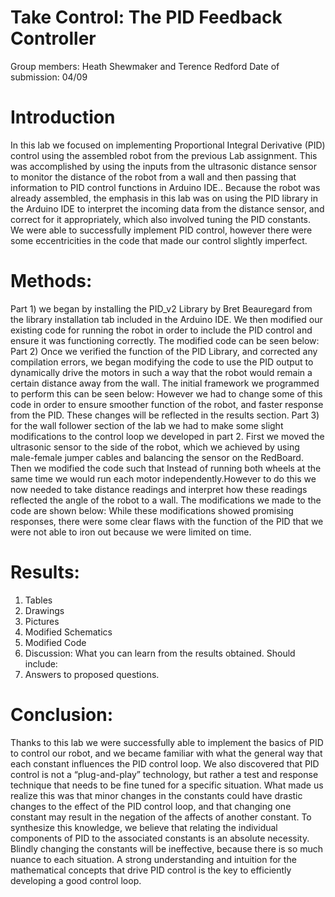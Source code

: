 # Take Control: The PID Feedback Controller
Group members: Heath Shewmaker and Terence Redford
Date of submission: 04/09
# Introduction 
In this lab we focused on implementing Proportional Integral Derivative (PID) control using the assembled robot from the previous Lab assignment. This was accomplished by using the inputs from the ultrasonic distance sensor to monitor the distance of the robot from a wall and then passing that information to PID control functions in Arduino IDE.. Because the robot was already assembled, the emphasis in this lab was on using the PID library in the Arduino IDE to interpret the incoming data from the distance sensor, and correct for it appropriately, which also involved tuning the PID constants. We were able to successfully implement PID control, however there were some eccentricities in the code that made our control slightly imperfect.
# Methods:
Part 1) we began by installing the PID_v2 Library by Bret Beauregard from the library installation tab included in the Arduino IDE. We then modified our existing code for running the robot in order to include the PID control and ensure it was functioning correctly. The modified code can be seen below:
Part 2) Once we verified the function of the PID Library, and corrected any compilation errors, we began modifying the code to use the PID output to dynamically drive the motors in such a way that the robot would remain a certain distance away from the wall. The initial framework we programmed to perform this can be seen below:
However we had to change some of this code in order to ensure smoother function of the robot, and faster response from the PID. These changes will be reflected in the results section.
Part 3) for the wall follower section of the lab we had to make some slight modifications to the control loop we developed in part 2. First we moved the ultrasonic sensor to the side of the robot, which we achieved by using male-female jumper cables and balancing the sensor on the RedBoard. Then we modified the code such that Instead of running both wheels at the same time we would run each motor independently.However to do this we now needed to take distance readings and interpret how these readings reflected the angle of the robot to a wall. The modifications we made to the code are shown below:
While these modifications showed promising responses, there were some clear flaws with the function of the PID that we were not able to iron out because we were limited on time.
# Results:

1.	Tables
2.	Drawings
3.	Pictures
4.	Modified Schematics
5.	Modified Code
2.	Discussion: What you can learn from the results obtained. Should include:
1.	Answers to proposed questions.
# Conclusion:
Thanks to this lab we were successfully able to implement the basics of PID to control our robot, and we became familiar with what the general way that each constant influences the PID control loop. We also discovered that PID control is not a “plug-and-play” technology, but rather a test and response technique that needs to be fine tuned for a specific situation. What made us realize this was that minor changes in the constants could have drastic changes to the effect of the PID control loop, and that changing one constant may result in the negation of the affects of another constant. To synthesize this knowledge, we believe that relating the individual components of PID to the associated constants is an absolute necessity. Blindly changing the constants will be ineffective, because there is so much nuance to each situation. A strong understanding and intuition for the mathematical concepts that drive PID control is the key to efficiently developing a good control loop.

